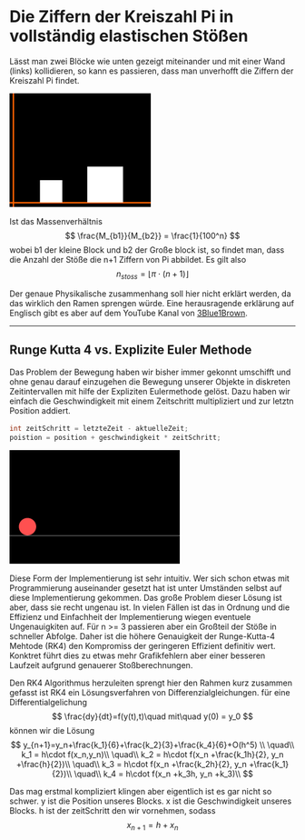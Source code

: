 # Die Ziffern der Kreiszahl Pi in vollständig elastischen Stößen

Lässt man zwei Blöcke wie unten gezeigt miteinander und mit einer Wand (links) kollidieren, so kann es passieren, dass man unverhofft die Ziffern der Kreiszahl Pi findet.

<img src="../assets/CollisionPI_Abb1.png" height=200px>

Ist das Massenverhältnis
$$
\frac{M_{b1}}{M_{b2}} = \frac{1}{100^n}
$$
wobei b1 der kleine Block und b2 der Große block ist,
so findet man, dass die Anzahl der Stöße die n+1 Ziffern von Pi abbildet. Es gilt also
$$
n_{stoss} = \lfloor\pi \cdot(n+1)\rfloor
$$

Der genaue Physikalische zusammenhang soll hier nicht erklärt werden, da das wirklich den Ramen sprengen würde. Eine herausragende erklärung auf Englisch gibt es aber auf dem YouTube Kanal von [3Blue1Brown](https://www.youtube.com/watch?v=jsYwFizhncE).




---

## Runge Kutta 4 vs. Explizite Euler Methode

Das Problem der Bewegung haben wir bisher immer gekonnt umschifft und ohne genau darauf einzugehen die Bewegung unserer Objekte in diskreten Zeitintervallen mit hilfe der Expliziten Eulermethode gelöst. Dazu haben wir einfach die Geschwindigkeit mit einem Zeitschritt multipliziert und zur letztn Position addiert.

```Java
int zeitSchritt = letzteZeit - aktuelleZeit;
poistion = position + geschwindigkeit * zeitSchritt;
```

<img src="../assets/CollisionPI_Abb2.gif" height=200px>

Diese Form der Implementierung ist sehr intuitiv. Wer sich schon etwas mit Programmierung auseinander gesetzt hat ist unter Umständen selbst auf diese Implementierung gekommen.
Das große Problem dieser Lösung ist aber, dass sie recht ungenau ist. In vielen Fällen ist das in Ordnung und die Effizienz und Einfachheit der Implementierung wiegen eventuele Ungenauigkiten auf.
Für n >= 3 passieren aber ein Großteil der Stöße in schneller Abfolge. Daher ist die höhere Genauigkeit der Runge-Kutta-4 Mehtode (RK4) den Kompromiss der geringeren Effizient definitiv wert. Konktret führt dies zu etwas mehr Grafikfehlern aber einer besseren Laufzeit aufgrund genauerer Stoßberechnungen.

Den RK4 Algorithmus herzuleiten sprengt hier den Rahmen kurz zusammen gefasst ist RK4 ein Lösungsverfahren von Differenzialgleichungen.
für eine Differentialgelichung
$$
\frac{dy}{dt}=f(y(t),t)\quad mit\quad y(0) = y_0
$$
können wir die Lösung
$$
y_{n+1}=y_n+\frac{k_1}{6}+\frac{k_2}{3}+\frac{k_4}{6}+O(h^5) \\
\quad\\
k_1 = h\cdot f(x_n,y_n)\\
\quad\\
k_2 = h\cdot f(x_n +\frac{k_1h}{2}, y_n +\frac{h}{2})\\
\quad\\
k_3 = h\cdot f(x_n +\frac{k_2h}{2}, y_n +\frac{k_1}{2})\\
\quad\\
k_4 = h\cdot f(x_n +k_3h, y_n +k_3)\\
$$

Das mag erstmal kompliziert klingen aber eigentlich ist es gar nicht so schwer. y ist die Position unseres Blocks. x ist die Geschwindigkeit unseres Blocks.
h ist der zeitSchritt den wir vornehmen, sodass
$$
x_{n+1}=h+x_n
$$
